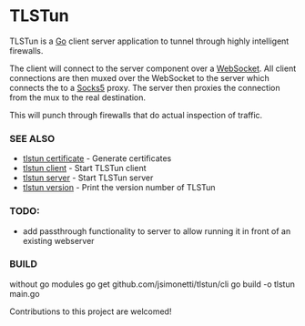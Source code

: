 # TLSTun

TLSTun is a [Go](http://golang.org/) client server application to tunnel through highly intelligent
firewalls.


The client will connect to the server component over a [WebSocket](http://www.rfc-editor.org/rfc/rfc6455.txt).
All client connections are then muxed over the WebSocket
to the server which connects the to a [Socks5](https://en.wikipedia.org/wiki/SOCKS) proxy.
The server then proxies the connection from the mux to the real
destination.

This will punch through firewalls that do actual inspection of
traffic.


### SEE ALSO
* [tlstun certificate](doc/tlstun_certificate.md)	 - Generate certificates
* [tlstun client](doc/tlstun_client.md)	 - Start TLSTun client
* [tlstun server](doc/tlstun_server.md)	 - Start TLSTun server
* [tlstun version](doc/tlstun_version.md)	 - Print the version number of TLSTun

### TODO:
- add passthrough functionality to server to allow running it in front of an existing
webserver

### BUILD
without go modules
go get github.com/jsimonetti/tlstun/cli
go build -o tlstun main.go

Contributions to this project are welcomed!
